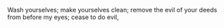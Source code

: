 Wash yourselves; make yourselves clean; remove the evil of your deeds from before my eyes; cease to do evil,

